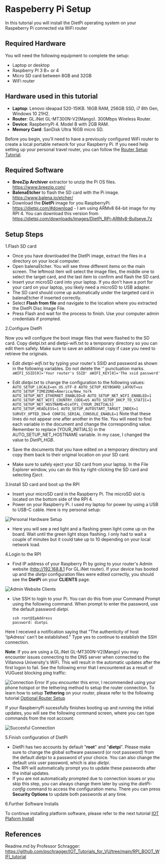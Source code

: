 # Raspeberry Pi Setup
In this tutorial you will install the DietPi operating system on your Raspeberry Pi connected via WiFi router

## Required Hardware
You will need the following equipment to complete the setup:
- Laptop or desktop
- Raspberry PI 3 B+ or 4
- Micro SD card between 8GB and 32GB
- WiFi router

## Hardware used in this tutorial
- **Laptop**: Lenovo ideapad 520-15IKB. 16GB RAM, 256GB SSD, i7 8th Gen, Windows 10 21H2.
- **Router**: GL.iNet GL-MT300N-V2(Mango). 300Mbps Wireless Router.
- **Device**: RaspberryPi 4. Model B with 2GB RAM.
- **Memory Card**: SanDisk Ultra 16GB micro SD.

Before you begin, you'll need to have a previously configured WiFi router to create a local portable network for your Raspberry Pi.
If you need help setting up your personal travel router, you can follow the [Router Setup Tutorial](https://github.com/HectorGBoissier/CSC8566_IOT_Fall2022/tree/main/Setup_Router_Tutorial).

## Required Software
- **BreeZip Archiver** extractor to unzip the Pi OS files. https://www.breezip.com/
- **BalenaEtcher** to flash the SD card with the Pi image. https://www.balena.io/etcher/
- Download the **DietPi** image for you RaspberryPi. https://dietpi.com/#download - I am using ARMv8 64-bit image for my RPI 4. You can download this version from https://dietpi.com/downloads/images/DietPi_RPi-ARMv8-Bullseye.7z

## Setup Steps
1.Flash SD card
- Once you have downloaded the DietPi image, extract the files in a directory on your local computer.
- Open balenaEtcher. You will see three different items on the main screen. The leftmost item will select the image files, the middle one to select the target card, and the last item to confirm and flash the SD card. 
- Insert your microSD card into your laptop. If you don't have a port for your card on your laptop, you likely need a microSD to USB adapter. 
- The SD card should come up automatically under the targeted card in balenaEtcher if inserted correctly.
- Select **Flash from file** and navigate to the location where you extracted the DietPi Disc Image File.
- Press Flash and wait for the process to finish. Use your computer admin credentials if prompted.
 

2.Configure DietPi

Now you will configure the boot image files that were flashed to the SD card. Copy dietpi.txt and dietpi-wifi.txt to a temporary directory so you can edit them safely. Make sure to save an additional copy if case you need to retrieve the originals.
- Edit *dietpi-wifi.txt* by typing your router's SSID and password as shown in the following variables. Do not delete the '' punctuation marks.
      ```
      aWIFI_SSID[0]='Your router's SSID'
      aWIFI_KEY[0]='The ssid password'
      ```
- Edit *dietpi.txt* to change the configuration to the following values:
      ```
      AUTO_SETUP_LOCALE=en_US.UTF-8
      AUTO_SETUP_KEYBOARD_LAYOUT=us
      AUTO_SETUP_TIMEZONE=America/New_York
      AUTO_SETUP_NET_ETHERNET_ENABLED=0
      AUTO_SETUP_NET_WIFI_ENABLED=1
      AUTO_SETUP_NET_WIFI_COUNTRY_CODE=US
      AUTO_SETUP_DHCP_TO_STATIC=1
      AUTO_SETUP_NET_HOSTNAME=DietPi_{YOUR_INITIALS}
      AUTO_SETUP_HEADLESS=1
      AUTO_SETUP_AUTOSTART_TARGET_INDEX=1
      SURVEY_OPTED_IN=0
      CONFIG_SERIAL_CONSOLE_ENABLE=1
      ```
Note that these lines do not appear one after another in the file. You will need to find each variable in the document and change the corresponding value.
Remember to replace {YOUR_INITIALS} in the AUTO_SETUP_NET_HOSTNAME variable. In my case, I changed the value to *DietPi_HGB*.

- Save the documents that you have edited on a temporary directory and copy them back to their original location on your SD card. 
- Make sure to safely eject your SD card from your laptop. In the File Explorer window, you can do this by right-clicking the SD card and selecting *Eject*.


3.Install SD card and boot up the RPI
- Insert your microSD card in the Raspberry Pi. The microSD slot is located on the bottom side of the RPI 4.
- Power on your Raspberry Pi. I used my laptop for power by using a USB to USB-C cable. Here is my personal setup:

![Personal Hardware Setup](https://github.com/HectorGBoissier/CSC8566_IOT_Fall2022/blob/RPI_setup_tutorial/RaspberryPi_Setup/Images/Hardware-setup.jpg)

- Here you will see a red light and a flashing green light come up on the board. Wait until the green light stops flashing. I only had to wait a couple of minutes but it could take up to 10 depending on your local network load.

4.Login to the RPI
- Find IP address of your Raspberry Pi by going to your router's Admin website (http://192.168.8.1 For GL.iNet router). If your device has booted up and the *dietpi* configuration files were edited correctly, you should see the **DietPi** on your **CLIENTS** page.

![Admin Website Clients](https://github.com/HectorGBoissier/CSC8566_IOT_Fall2022/blob/RPI_setup_tutorial/RaspberryPi_Setup/Images/Admin-clients.JPG)

- Use SSH to login to your Pi.
You can do this from your Command Prompt using the following command. When prompt to enter the password, use the default password *dietpi*.
   ```
   ssh root@IpAddress
   password: dietpi
   ```
Here I received a notification saying that "The authenticity of host 'IpAdress' can't be established." Type yes to continue to establish the SSH connection.

**Note**: If you are using a GL.iNet GL-MT300N-V2(Mango) you may encounter issues connecting to the DNS server when connected to the Villanova University's WiFi.
This will result in the automatic updates after the first logon to fail. See the following error that I encountered as a result of VUGuest blocking ping traffic:

![Connection Error](https://github.com/HectorGBoissier/CSC8566_IOT_Fall2022/blob/RPI_setup_tutorial/RaspberryPi_Setup/Images/DNS-error.jpg)
If you encounter this error, I recommended using your phone hotspot or the tethering method to setup the router connection. 
To learn how to setup **Tethering** on your router, please refer to the following tutorial [Optional Router Setup](https://github.com/HectorGBoissier/CSC8566_IOT_Fall2022/blob/RPI_setup_tutorial/Setup_Router_Tutorial/OptionalSetup.md)

If your RaspberryPi sucessfully finishes booting up and running the initial updates, you will see the following command screen, where you can type commands from the root account:

![Succesful Connection](https://github.com/HectorGBoissier/CSC8566_IOT_Fall2022/blob/RPI_setup_tutorial/RaspberryPi_Setup/Images/DietPi-initial-updates-finished.JPG)


5.Finish configuration of DietPi

- DietPi has two accounts by default "**root**" and "**dietpi**". Please make sure to change the global software password (or root password) from the default *dietpi* to a password of your choice. You can also change the default unix user password, which is also *dietpi*.
- The RPI will automatically prompt you to update these passwords after the initial updates. 
- If you are not automatically prompted due to connection issues or you skip this step, you can always change them later by using the *dietPi-config* command to access the configuration menu. There you can press **Security Options** to update both passwords at any time.

6.Further Software Installs

To continue installing platform software, please refer to the next tutorial [IOT Plaform Install](https://github.com/HectorGBoissier/CSC8566_IOT_Fall2022/blob/RPI_setup_tutorial/RaspberryPi_Setup/IOT_Platform_Install.md)

## References
Readme.md by Professor Schragger: https://github.com/pschragger/IOT_Tutorials_for_VU/tree/main/RPI_BOOT_WIFI_tutorial